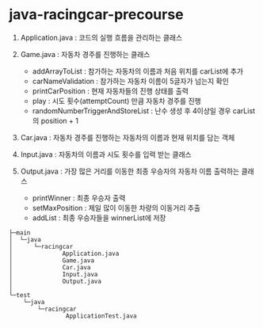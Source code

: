 # java-racingcar-precourse

1. Application.java : 코드의 실행 흐름을 관리하는 클래스


2. Game.java : 자동차 경주를 진행하는 클래스
    * addArrayToList : 참가하는 자동차의 이름과 처음 위치를 carList에 추가
    * carNameValidation : 참가하는 자동차 이름이 5글자가 넘는지 확인
    * printCarPosition : 현재 자동차들의 진행 상태를 출력
    * play : 시도 횟수(attemptCount) 만큼 자동차 경주를 진행
    * randomNumberTriggerAndStoreList : 난수 생성 후 4이상일 경우 carList의 position + 1

3. Car.java : 자동차 경주를 진행하는 자동차의 이름과 현재 위치를 담는 객체


4. Input.java : 자동차의 이름과 시도 횟수를 입력 받는 클래스


5. Output.java : 가장 많은 거리를 이동한 최종 우승자의 자동차 이름 출력하는 클래스
   * printWinner : 최종 우승자 출력
   * setMaxPosition : 제일 많이 이동한 차량의 이동거리 추출
   * addList : 최종 우승자들을 winnerList에 저장

````
├─main
│  └─java
│      └─racingcar
│              Application.java
│              Game.java
│              Car.java
│              Input.java
│              Output.java
│
└─test
    └─java
        └─racingcar
                ApplicationTest.java
